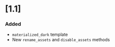 # [1.1]

### Added

- `materialized_dark` template
- New `rename_assets` and `disable_assets` methods
